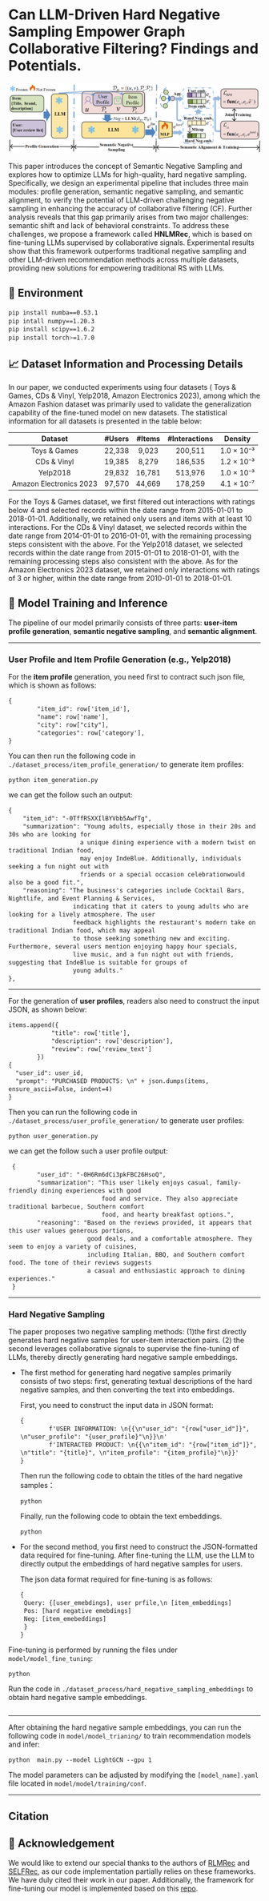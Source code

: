 # Can LLM-Driven Hard Negative Sampling Empower Graph Collaborative Filtering? Findings and Potentials.

<p align="center">
<img src="Model_Pipeline.jpg" alt="RLMRec" />
</p>

This paper introduces the concept of Semantic Negative Sampling and explores how to optimize LLMs for 
high-quality, hard negative sampling. Specifically, we design an experimental pipeline that includes 
three main modules: profile generation, semantic negative sampling, and semantic alignment, to verify 
the potential of LLM-driven challenging negative sampling in enhancing the accuracy of collaborative 
filtering (CF). Further analysis reveals that this gap primarily arises from two major challenges: 
semantic shift and lack of behavioral constraints. To address these challenges, we propose a framework
called **HNLMRec**, which is based on fine-tuning LLMs supervised by collaborative signals.
Experimental results show that this framework outperforms traditional negative sampling and other
LLM-driven recommendation methods across multiple datasets, providing new solutions for empowering 
traditional RS with LLMs.

## 📝 Environment
```bash
pip install numba==0.53.1
pip intall numpy==1.20.3
pip install scipy==1.6.2
pip install torch>=1.7.0
```

## 📈 Dataset Information and Processing Details

In our paper, we conducted experiments using four datasets ( Toys & Games, CDs & Vinyl, 
Yelp2018, Amazon Electronics 2023), among which the Amazon Fashion dataset was primarily 
used to validate the generalization capability of the fine-tuned model on new datasets. 
The statistical information for all datasets is presented in the table below:

|         Dataset         | #Users | #Items | #Interactions |  Density   |
|:-----------------------:|:------:|:------:|:-------------:|:----------:|
|      Toys & Games       | 22,338 | 9,023  |    200,511    | 1.0 × 10⁻³ |
|       CDs & Vinyl       | 19,385 | 8,279  |    186,535    | 1.2 × 10⁻³ |
|        Yelp2018         | 29,832 | 16,781 |    513,976    | 1.0 × 10⁻³ |
| Amazon Electronics 2023 | 97,570 | 44,669 |    178,259    | 4.1 × 10⁻⁷ |

For the Toys & Games dataset, we first filtered out interactions with ratings below 4 
and selected records within the date range from 2015-01-01 to 2018-01-01. Additionally,
we retained only users and items with at least 10 interactions. For the CDs & Vinyl 
dataset, we selected records within the date range from 2014-01-01 to 2016-01-01, with
the remaining processing steps consistent with the above. For the Yelp2018 dataset, 
we selected records within the date range from 2015-01-01 to 2018-01-01, with the
remaining processing steps also consistent with the above. As for the Amazon 
Electronics 2023 dataset, we retained only interactions with ratings of 3 or higher,
within the date range from 2010-01-01 to 2018-01-01.

## 🔬 Model Training and Inference

The pipeline of our model primarily consists of three parts: **user-item profile generation**, 
**semantic negative sampling**, and **semantic alignment**.
***
### User Profile and Item Profile Generation (e.g., Yelp2018)

For the **item profile** generation, you need first to contract such json file, which is shown as follows:
```
{
        "item_id": row['item_id'],
        "name": row['name'],  
        "city": row["city"], 
        "categories": row['category'],
}
```
You can then run the following code in `./dataset_process/item_profile_generation/` to generate item profiles:
```
python item_generation.py
```
we can get the follow such an output:
```
{
    "item_id": "-0TffRSXXIlBYVbb5AwfTg",
    "summarization": "Young adults, especially those in their 20s and 30s who are looking for
                    a unique dining experience with a modern twist on traditional Indian food, 
                    may enjoy IndeBlue. Additionally, individuals seeking a fun night out with 
                    friends or a special occasion celebrationwould also be a good fit.",
    "reasoning": "The business's categories include Cocktail Bars, Nightlife, and Event Planning & Services,
                  indicating that it caters to young adults who are looking for a lively atmosphere. The user 
                  feedback highlights the restaurant's modern take on traditional Indian food, which may appeal
                  to those seeking something new and exciting. Furthermore, several users mention enjoying happy hour specials, 
                  live music, and a fun night out with friends, suggesting that IndeBlue is suitable for groups of 
                  young adults."
},
```
***
For the generation of **user profiles**, readers also need to construct the input JSON, as shown below:

```
items.append({
            "title": row['title'],
            "description": row['description'],
            "review": row['review_text']
        })
{
  "user_id": user_id, 
  "prompt": "PURCHASED PRODUCTS: \n" + json.dumps(items, ensure_ascii=False, indent=4)
}
```
Then you can run the following code in `./dataset_process/user_profile_generation/` to generate user profiles:
```
python user_generation.py
```
we can get the follow such a user profile output:
```
 {
        "user_id": "-0H6Rm6dCi3pkFBC26HsoQ",
        "summarization": "This user likely enjoys casual, family-friendly dining experiences with good 
                          food and service. They also appreciate traditional barbecue, Southern comfort 
                          food, and hearty breakfast options.",
        "reasoning": "Based on the reviews provided, it appears that this user values generous portions, 
                      good deals, and a comfortable atmosphere. They seem to enjoy a variety of cuisines, 
                      including Italian, BBQ, and Southern comfort food. The tone of their reviews suggests 
                      a casual and enthusiastic approach to dining experiences."
 }
```
***
### Hard Negative Sampling
The paper proposes two negative sampling methods: (1)the first directly generates hard negative samples for 
user-item interaction pairs. (2) the second leverages collaborative signals 
to supervise the fine-tuning of LLMs, thereby directly generating hard negative sample embeddings.

- The first method for generating hard negative samples primarily consists of two steps: first, 
  generating textual descriptions of the hard negative samples, and then converting the text into embeddings.
  
  First, you need to construct the input data in JSON format:
  ```
  {
          f'USER INFORMATION: \n{{\n"user_id": "{row["user_id"]}", \n"user_profile": "{user_profile}"\n}}\n'
          f'INTERACTED PRODUCT: \n{{\n"item_id": "{row["item_id"]}", \n"title": "{title}", \n"item_profile": "{item_profile}"\n}}'
  }
  ```
  Then run the following code to obtain the titles of the hard negative samples：
  ```
  python 
  ```
  Finally, run the following code to obtain the text embeddings.
  ```
  python 
  ```
- For the second method, you first need to construct the JSON-formatted data required for fine-tuning. 
  After fine-tuning the LLM, use the LLM to directly output the embeddings of hard negative samples for users.
  
  The json data format required for fine-tuning is as follows:
  ```
  { 
   Query: {[user_emebdings], user prfile,\n [item_embeddings]
   Pos: [hard negative emebdings]
   Neg: [item_emebeddings]
   } 
  }
  ```
 Fine-tuning is performed by running the files under `model/model_fine_tuning`:
 ```
 python 
 ```
 Run the code in `./dataset_process/hard_negative_sampling_embeddings` to obtain hard negative sample embeddings.
 
 ```
 ```

---
After obtaining the hard negative sample embeddings, you can run the following code 
in `model/model_trianing/` to train recommendation models and infer:
```
python  main.py --model LightGCN --gpu 1
```

The model parameters can be adjusted by modifying the `[model_name].yaml` file located in `model/model/training/conf`.

---
## Citation

## 👏 Acknowledgement

We would like to extend our special thanks to the authors of [RLMRec](https://github.com/HKUDS/RLMRec) 
and [SELFRec](https://github.com/Coder-Yu/SELFRec), as our code implementation partially relies on 
these frameworks. We have duly cited their work in our paper. Additionally, the framework for 
fine-tuning our model is implemented based on this [repo](https://github.com/yuanzhoulvpi2017/SentenceEmbedding).

